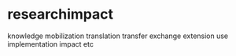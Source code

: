 # researchimpact
knowledge mobilization translation transfer exchange extension use implementation impact etc
